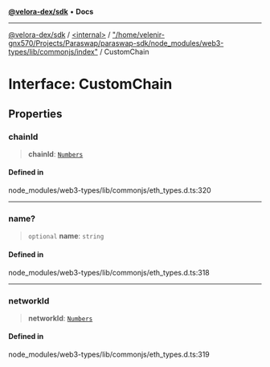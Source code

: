 [**@velora-dex/sdk**](../../../../README.md) • **Docs**

***

[@velora-dex/sdk](../../../../globals.md) / [\<internal\>](../../../README.md) / ["/home/velenir-gnx570/Projects/Paraswap/paraswap-sdk/node\_modules/web3-types/lib/commonjs/index"](../README.md) / CustomChain

# Interface: CustomChain

## Properties

### chainId

> **chainId**: [`Numbers`](../../../type-aliases/Numbers.md)

#### Defined in

node\_modules/web3-types/lib/commonjs/eth\_types.d.ts:320

***

### name?

> `optional` **name**: `string`

#### Defined in

node\_modules/web3-types/lib/commonjs/eth\_types.d.ts:318

***

### networkId

> **networkId**: [`Numbers`](../../../type-aliases/Numbers.md)

#### Defined in

node\_modules/web3-types/lib/commonjs/eth\_types.d.ts:319
